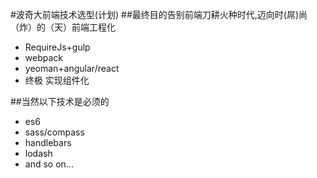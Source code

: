 #波奇大前端技术选型(计划) 
##最终目的告别前端刀耕火种时代,迈向时(屌)尚（炸）的（天）前端工程化

+ RequireJs+gulp 
+ webpack
+ yeoman+angular/react
+ 终极 实现组件化

##当然以下技术是必须的
+ es6
+ sass/compass
+ handlebars
+ lodash
+ and so on...
